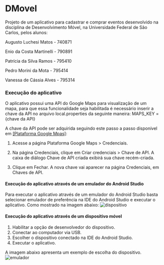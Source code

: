 # DMovel

Projeto de um aplicativo para cadastrar e comprar eventos desenvolvido na disciplina de Desenvolvimento Móvel, na Universidade Federal de São Carlos, pelos alunos:

Augusto Luchesi Matos - 740871

Enio da Costa Martinelli - 790891

Patrícia da Silva Ramos - 795410

Pedro Morini da Mota - 795414

Vanessa de Cássia Alves - 795314

### Execução do aplicativo

O aplicativo possui uma API do Google Maps para visualização de um mapa, para que essa funcionalidade seja habilitada é necessário inserir a chave da API no arquivo local.properties da seguinte maneira:
MAPS_KEY = {chave da API}

A chave da API pode ser adquirida seguindo este passo a passo disponível em [[Plataforma Google Mpas]](https://developers.google.com/maps/documentation/javascript/get-api-key?hl=pt-br):

1. Acesse a página Plataforma Google Maps > Credenciais.

2. Na página Credenciais, clique em Criar credenciais > Chave de API.
    A caixa de diálogo Chave de API criada exibirá sua chave recém-criada.
    
3.  Clique em Fechar. A nova chave vai aparecer na página Credenciais, em Chaves de API.


#### Execução do aplicativo através de um emulador do Android Studio

Para executar o aplicativo através de um emulador do Android Studio basta selecionar emulador de preferência na IDE do Android Studio e executar o aplicativo. Como mostrado na imagem abaixo:
![dispositivo](https://github.com/Vanessa-webusr/DMovel/assets/85959652/0a7a937d-e657-4524-a385-c02e5507de7e)

#### Execução do aplicativo através de um dispositivo móvel

1. Habilitar a opção de desenvolvedor do dispositivo.
2. Conectar ao computador via USB.
3. Escolher o dispositivo conectado na IDE do Android Studio.
4. Executar o aplicativo.

A imagem abaixo apresenta um exemplo de escolha do dispositivo.
![emulador](https://github.com/Vanessa-webusr/DMovel/assets/85959652/a5e90cd3-09e4-42d0-ad80-cdd62ada18b8)


